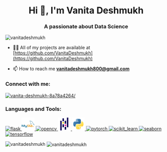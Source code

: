 <h1 align="center">Hi 👋, I'm Vanita Deshmukh</h1>
<h3 align="center">A passionate about Data Science</h3>

<p align="left"> <img src="https://komarev.com/ghpvc/?username=vanitadeshmukh&label=Profile%20views&color=0e75b6&style=flat" alt="vanitadeshmukh" /> </p>

- 👨‍💻 All of my projects are available at [https://github.com/VanitaDeshmukh](https://github.com/VanitaDeshmukh)

- 📫 How to reach me **vanitadeshmukh800@gmail.com**

<h3 align="left">Connect with me:</h3>
<p align="left">
<a href="https://linkedin.com/in/vanita-deshmukh-8a78a4264/" target="blank"><img align="center" src="https://raw.githubusercontent.com/rahuldkjain/github-profile-readme-generator/master/src/images/icons/Social/linked-in-alt.svg" alt="vanita-deshmukh-8a78a4264/" height="30" width="40" /></a>
</p>

<h3 align="left">Languages and Tools:</h3>
<p align="left"> <a href="https://flask.palletsprojects.com/" target="_blank" rel="noreferrer"> <img src="https://www.vectorlogo.zone/logos/pocoo_flask/pocoo_flask-icon.svg" alt="flask" width="40" height="40"/> </a> <a href="https://www.mysql.com/" target="_blank" rel="noreferrer"> <img src="https://raw.githubusercontent.com/devicons/devicon/master/icons/mysql/mysql-original-wordmark.svg" alt="mysql" width="40" height="40"/> </a> <a href="https://opencv.org/" target="_blank" rel="noreferrer"> <img src="https://www.vectorlogo.zone/logos/opencv/opencv-icon.svg" alt="opencv" width="40" height="40"/> </a> <a href="https://pandas.pydata.org/" target="_blank" rel="noreferrer"> <img src="https://raw.githubusercontent.com/devicons/devicon/2ae2a900d2f041da66e950e4d48052658d850630/icons/pandas/pandas-original.svg" alt="pandas" width="40" height="40"/> </a> <a href="https://www.python.org" target="_blank" rel="noreferrer"> <img src="https://raw.githubusercontent.com/devicons/devicon/master/icons/python/python-original.svg" alt="python" width="40" height="40"/> </a> <a href="https://pytorch.org/" target="_blank" rel="noreferrer"> <img src="https://www.vectorlogo.zone/logos/pytorch/pytorch-icon.svg" alt="pytorch" width="40" height="40"/> </a> <a href="https://scikit-learn.org/" target="_blank" rel="noreferrer"> <img src="https://upload.wikimedia.org/wikipedia/commons/0/05/Scikit_learn_logo_small.svg" alt="scikit_learn" width="40" height="40"/> </a> <a href="https://seaborn.pydata.org/" target="_blank" rel="noreferrer"> <img src="https://seaborn.pydata.org/_images/logo-mark-lightbg.svg" alt="seaborn" width="40" height="40"/> </a> <a href="https://www.tensorflow.org" target="_blank" rel="noreferrer"> <img src="https://www.vectorlogo.zone/logos/tensorflow/tensorflow-icon.svg" alt="tensorflow" width="40" height="40"/> </a> </p>

<p><img align="left" src="https://github-readme-stats.vercel.app/api/top-langs?username=vanitadeshmukh&show_icons=true&locale=en&layout=compact" alt="vanitadeshmukh" /></p>

<p>&nbsp;<img align="center" src="https://github-readme-stats.vercel.app/api?username=vanitadeshmukh&show_icons=true&locale=en" alt="vanitadeshmukh" /></p>
